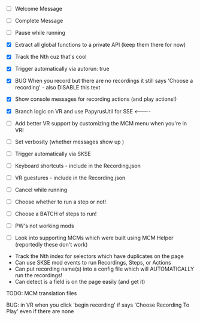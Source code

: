 - [ ] Welcome Message
- [ ] Complete Message
- [ ] Pause while running

- [x] Extract all global functions to a private API (keep them there for now)
- [x] Track the Nth cuz that's cool
- [x] Trigger automatically via autorun: true
- [x] BUG When you record but there are no recordings it still says 'Choose a recording' - also DISABLE this text
- [x] Show console messages for recording actions (and play actions!)
- [x] Branch logic on VR and use PapyrusUtil for SSE <----
- [ ] Add better VR support by customizing the MCM menu when you're in VR!
- [ ] Set verbosity (whether messages show up )
- [ ] Trigger automatically via SKSE
- [ ] Keyboard shortcuts - include in the Recording.json
- [ ] VR guestures - include in the Recording.json
- [ ] Cancel while running
- [ ] Choose whether to run a step or not!
- [ ] Choose a BATCH of steps to run!
- [ ] PW's not working mods
- [ ] Look into supporting MCMs which were built using MCM Helper (reportedly these don't work)

- Track the Nth index for selectors which have duplicates on the page
- Can use SKSE mod events to run Recordings, Steps, or Actions
- Can put recording name(s) into a config file which will AUTOMATICALLY run the recordings!
- Can detect is a field is on the page easily (and get it)

TODO: MCM translation files

BUG: in VR when you click 'begin recording' if says 'Choose Recording To Play' even if there are none
